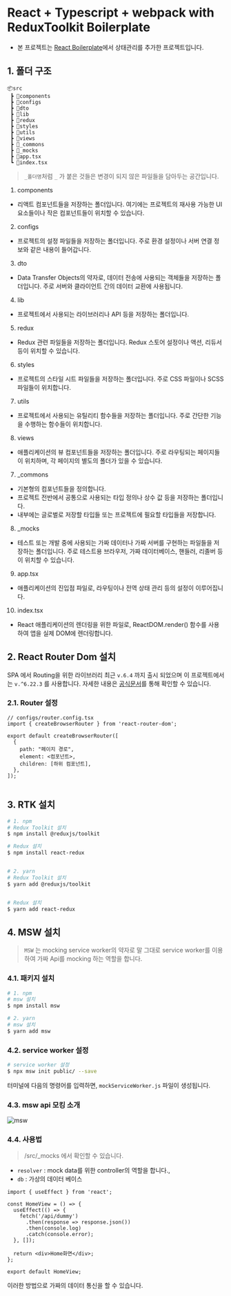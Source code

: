 # React + Typescript + webpack with ReduxToolkit Boilerplate

- 본 프로젝트는 [React Boilerplate](https://github.com/taetaeo/react-ts-boilerplate-2024)에서 상태관리를 추가한 프로젝트입니다.

## 1. 폴더 구조

```
📦src
 ┣ 📂components
 ┣ 📂configs
 ┣ 📂dto
 ┣ 📂lib
 ┣ 📂redux
 ┣ 📂styles
 ┣ 📂utils
 ┣ 📂views
 ┣ 📂_commons
 ┣ 📂_mocks
 ┣ 📜app.tsx
 ┗ 📜index.tsx
```

> `_폴더명`처럼 `_` 가 붙은 것들은 변경이 되지 않은 파일들을 담아두는 공간입니다.

1. components

- 리액트 컴포넌트들을 저장하는 폴더입니다. 여기에는 프로젝트의 재사용 가능한 UI 요소들이나 작은 컴포넌트들이 위치할 수 있습니다.

2. configs

- 프로젝트의 설정 파일들을 저장하는 폴더입니다. 주로 환경 설정이나 서버 연결 정보와 같은 내용이 들어갑니다.

3. dto

- Data Transfer Objects의 약자로, 데이터 전송에 사용되는 객체들을 저장하는 폴더입니다. 주로 서버와 클라이언트 간의 데이터 교환에 사용됩니다.

4. lib

- 프로젝트에서 사용되는 라이브러리나 API 등을 저장하는 폴더입니다.

5. redux

- Redux 관련 파일들을 저장하는 폴더입니다. Redux 스토어 설정이나 액션, 리듀서 등이 위치할 수 있습니다.

6. styles

- 프로젝트의 스타일 시트 파일들을 저장하는 폴더입니다. 주로 CSS 파일이나 SCSS 파일들이 위치합니다.

7. utils

- 프로젝트에서 사용되는 유틸리티 함수들을 저장하는 폴더입니다. 주로 간단한 기능을 수행하는 함수들이 위치합니다.

8. views

- 애플리케이션의 뷰 컴포넌트들을 저장하는 폴더입니다. 주로 라우팅되는 페이지들이 위치하며, 각 페이지의 별도의 폴더가 있을 수 있습니다.

7. \_commons

- 기본형의 컴포넌트들을 정의합니다.
- 프로젝트 전반에서 공통으로 사용되는 타입 정의나 상수 값 등을 저장하는 폴더입니다.
- 내부에는 글로벌로 저장할 타입들 또는 프로젝트에 필요할 타입들을 저장합니다.

8. \_mocks

- 테스트 또는 개발 중에 사용되는 가짜 데이터나 가짜 서버를 구현하는 파일들을 저장하는 폴더입니다. 주로 테스트용 브라우저, 가짜 데이터베이스, 핸들러, 리졸버 등이 위치할 수 있습니다.

9. app.tsx

- 애플리케이션의 진입점 파일로, 라우팅이나 전역 상태 관리 등의 설정이 이루어집니다.

10. index.tsx

- React 애플리케이션의 렌더링을 위한 파일로, ReactDOM.render() 함수를 사용하여 앱을 실제 DOM에 렌더링합니다.

## 2. React Router Dom 설치

SPA 에서 Routing을 위한 라이브러리 최근 `v.6.4` 까지 출시 되었으며 이 프로젝트에서는 `v.^6.22.3` 를 사용합니다. 자세한 내용은 [공식문서](https://reactrouter.com/en/main/start/overview)를 통해 확인할 수 있습니다.

### 2.1. Router 설정

```tsx
// configs/router.config.tsx
import { createBrowserRouter } from 'react-router-dom';

export default createBrowserRouter([
  {
    path: "페이지 경로",
    element: <컴포넌트>,
    children: [하위 컴포넌트],
  },
]);


```

## 3. RTK 설치

```bash
# 1. npm
# Redux Toolkit 설치
$ npm install @reduxjs/toolkit

# Redux 설치
$ npm install react-redux


# 2. yarn
# Redux Toolkit 설치
$ yarn add @reduxjs/toolkit


# Redux 설치
$ yarn add react-redux
```

## 4. MSW 설치

> `MSW` 는 mocking service worker의 약자로 말 그대로 service worker를 이용하여 가짜 Api를 mocking 하는 역할을 합니다.

### 4.1. 패키지 설치

```bash
# 1. npm
# msw 설치
$ npm install msw

# 2. yarn
# msw 설치
$ yarn add msw
```

### 4.2. service worker 설정

```bash
# service worker 설정
$ npx msw init public/ --save

```

터미널에 다음의 명령어를 입력하면, `mockServiceWorker.js` 파일이 생성됩니다.

### 4.3. msw api 모킹 소개

![msw](https://github.com/taetaeo/react-ts-boilerplate-with-rtk-2024.git/public/images/msw.png)

### 4.4. 사용법

> /src/\_mocks 에서 확인할 수 있습니다.

- `resolver` : mock data를 위한 controller의 역할을 합니다.,
- `db` : 가상의 데이터 베이스

```tsx
import { useEffect } from 'react';

const HomeView = () => {
  useEffect(() => {
    fetch('/api/dummy')
      .then(response => response.json())
      .then(console.log)
      .catch(console.error);
  }, []);

  return <div>Home화면</div>;
};

export default HomeView;
```

이러한 방법으로 가짜의 데이터 통신을 할 수 있습니다.
